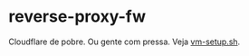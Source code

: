 # reverse-proxy-fw

Cloudflare de pobre. Ou gente com pressa. 
Veja [vm-setup.sh](vm-setup.sh).

<!--
## Crie uma conta na Amazon EC2
Vá para https://aws.amazon.com/pt/resources/create-account/ e crie uma conta.
Primeira vez? Ótimo, pois terá servidor de graça por um ano. Essa é a ideia.

-->





